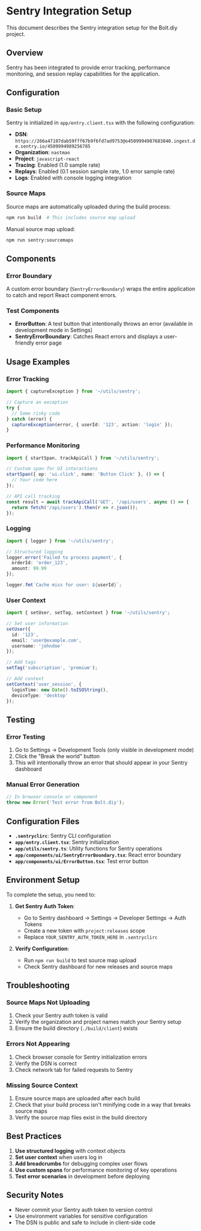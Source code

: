 # Sentry Integration Setup

This document describes the Sentry integration setup for the Bolt.diy project.

## Overview

Sentry has been integrated to provide error tracking, performance monitoring, and session replay capabilities for the application.

## Configuration

### Basic Setup

Sentry is initialized in `app/entry.client.tsx` with the following configuration:

- **DSN**: `https://266a47107dab59fff67b9f6fd7ad9753@o4509994987683840.ingest.de.sentry.io/4509994989256785`
- **Organization**: `nastman`
- **Project**: `javascript-react`
- **Tracing**: Enabled (1.0 sample rate)
- **Replays**: Enabled (0.1 session sample rate, 1.0 error sample rate)
- **Logs**: Enabled with console logging integration

### Source Maps

Source maps are automatically uploaded during the build process:

```bash
npm run build  # This includes source map upload
```

Manual source map upload:
```bash
npm run sentry:sourcemaps
```

## Components

### Error Boundary

A custom error boundary (`SentryErrorBoundary`) wraps the entire application to catch and report React component errors.

### Test Components

- **ErrorButton**: A test button that intentionally throws an error (available in development mode in Settings)
- **SentryErrorBoundary**: Catches React errors and displays a user-friendly error page

## Usage Examples

### Error Tracking

```typescript
import { captureException } from '~/utils/sentry';

// Capture an exception
try {
  // Some risky code
} catch (error) {
  captureException(error, { userId: '123', action: 'login' });
}
```

### Performance Monitoring

```typescript
import { startSpan, trackApiCall } from '~/utils/sentry';

// Custom span for UI interactions
startSpan({ op: 'ui.click', name: 'Button Click' }, () => {
  // Your code here
});

// API call tracking
const result = await trackApiCall('GET', '/api/users', async () => {
  return fetch('/api/users').then(r => r.json());
});
```

### Logging

```typescript
import { logger } from '~/utils/sentry';

// Structured logging
logger.error('Failed to process payment', {
  orderId: 'order_123',
  amount: 99.99
});

logger.fmt`Cache miss for user: ${userId}`;
```

### User Context

```typescript
import { setUser, setTag, setContext } from '~/utils/sentry';

// Set user information
setUser({
  id: '123',
  email: 'user@example.com',
  username: 'johndoe'
});

// Add tags
setTag('subscription', 'premium');

// Add context
setContext('user_session', {
  loginTime: new Date().toISOString(),
  deviceType: 'desktop'
});
```

## Testing

### Error Testing

1. Go to Settings → Development Tools (only visible in development mode)
2. Click the "Break the world" button
3. This will intentionally throw an error that should appear in your Sentry dashboard

### Manual Error Generation

```typescript
// In browser console or component
throw new Error('Test error from Bolt.diy');
```

## Configuration Files

- **`.sentryclirc`**: Sentry CLI configuration
- **`app/entry.client.tsx`**: Sentry initialization
- **`app/utils/sentry.ts`**: Utility functions for Sentry operations
- **`app/components/ui/SentryErrorBoundary.tsx`**: React error boundary
- **`app/components/ui/ErrorButton.tsx`**: Test error button

## Environment Setup

To complete the setup, you need to:

1. **Get Sentry Auth Token**:
   - Go to Sentry dashboard → Settings → Developer Settings → Auth Tokens
   - Create a new token with `project:releases` scope
   - Replace `YOUR_SENTRY_AUTH_TOKEN_HERE` in `.sentryclirc`

2. **Verify Configuration**:
   - Run `npm run build` to test source map upload
   - Check Sentry dashboard for new releases and source maps

## Troubleshooting

### Source Maps Not Uploading

1. Check your Sentry auth token is valid
2. Verify the organization and project names match your Sentry setup
3. Ensure the build directory (`./build/client`) exists

### Errors Not Appearing

1. Check browser console for Sentry initialization errors
2. Verify the DSN is correct
3. Check network tab for failed requests to Sentry

### Missing Source Context

1. Ensure source maps are uploaded after each build
2. Check that your build process isn't minifying code in a way that breaks source maps
3. Verify the source map files exist in the build directory

## Best Practices

1. **Use structured logging** with context objects
2. **Set user context** when users log in
3. **Add breadcrumbs** for debugging complex user flows
4. **Use custom spans** for performance monitoring of key operations
5. **Test error scenarios** in development before deploying

## Security Notes

- Never commit your Sentry auth token to version control
- Use environment variables for sensitive configuration
- The DSN is public and safe to include in client-side code
